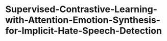 # Supervised-Contrastive-Learning-with-Attention-Emotion-Synthesis-for-Implicit-Hate-Speech-Detection